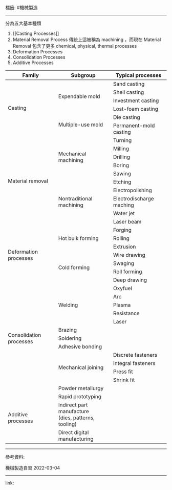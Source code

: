 標籤: #機械製造

---

分為五大基本種類
1. [[Casting Processes]]
2. Material Removal Process
	傳統上這被稱為 machining ，而現在 Material Removal 包含了更多 chemical, physical, thermal processes
3. Deformation Processes
4. Consolidation Processes
5. Additive Processes

<table>
<thead>
  <tr>
    <th>Family</th>
    <th>Subgroup</th>
    <th>Typical processes</th>
  </tr>
</thead>
<tbody>
  <tr>
    <td rowspan="6">Casting</td>
    <td rowspan="4">Expendable mold</td>
    <td>Sand casting</td>
  </tr>
  <tr>
    <td>Shell casting</td>
  </tr>
  <tr>
    <td>Investment casting</td>
  </tr>
  <tr>
    <td>Lost-foam casting</td>
  </tr>
  <tr>
    <td rowspan="2">Multiple-use mold</td>
    <td>Die casting</td>
  </tr>
  <tr>
    <td>Permanent-mold casting</td>
  </tr>
  <tr>
    <td rowspan="10">Material removal</td>
    <td rowspan="5">Mechanical machining</td>
    <td>Turning</td>
  </tr>
  <tr>
    <td>Milling</td>
  </tr>
  <tr>
    <td>Drilling</td>
  </tr>
  <tr>
    <td>Boring</td>
  </tr>
  <tr>
    <td>Sawing</td>
  </tr>
  <tr>
    <td rowspan="5">Nontraditional machining</td>
    <td>Etching</td>
  </tr>
  <tr>
    <td>Electropolishing</td>
  </tr>
  <tr>
    <td>Electrodischarge maching</td>
  </tr>
  <tr>
    <td>Water jet</td>
  </tr>
  <tr>
    <td>Laser beam</td>
  </tr>
  <tr>
    <td rowspan="7">Deformation processes</td>
    <td rowspan="3">Hot bulk forming</td>
    <td>Forging</td>
  </tr>
  <tr>
    <td>Rolling</td>
  </tr>
  <tr>
    <td>Extrusion</td>
  </tr>
  <tr>
    <td rowspan="4">Cold forming</td>
    <td>Wire drawing</td>
  </tr>
  <tr>
    <td>Swaging</td>
  </tr>
  <tr>
    <td>Roll forming</td>
  </tr>
  <tr>
    <td>Deep drawing</td>
  </tr>
  <tr>
    <td rowspan="13">Consolidation processes</td>
    <td rowspan="5">Welding</td>
    <td>Oxyfuel</td>
  </tr>
  <tr>
    <td>Arc</td>
  </tr>
  <tr>
    <td>Plasma</td>
  </tr>
  <tr>
    <td>Resistance</td>
  </tr>
  <tr>
    <td>Laser</td>
  </tr>
  <tr>
    <td>Brazing</td>
    <td></td>
  </tr>
  <tr>
    <td>Soldering</td>
    <td></td>
  </tr>
  <tr>
    <td>Adhesive bonding</td>
    <td></td>
  </tr>
  <tr>
    <td rowspan="4">Mechanical joining</td>
    <td>Discrete fasteners</td>
  </tr>
  <tr>
    <td>Integral fasteners</td>
  </tr>
  <tr>
    <td>Press fit</td>
  </tr>
  <tr>
    <td>Shrink fit</td>
  </tr>
  <tr>
    <td>Powder metallurgy</td>
    <td></td>
  </tr>
  <tr>
    <td rowspan="3">Additive processes</td>
    <td>Rapid prototyping</td>
    <td></td>
  </tr>
  <tr>
    <td>Indirect part manufacture<br>(dies, patterns, tooling)</td>
    <td></td>
  </tr>
  <tr>
    <td>Direct digital manufacturing</td>
    <td></td>
  </tr>
</tbody>
</table>

---

參考資料:

機械製造自習 2022-03-04

---

link:

